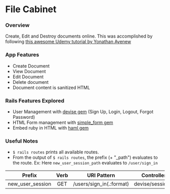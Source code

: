 # File Cabinet

### Overview
Create, Edit and Destroy documents online. This was accomplished by following 
[this awesome Udemy tutorial by 
Yonathan Ayenew](https://www.udemy.com/8-beautiful-ruby-on-rails-apps-in-30-days/learn/v4/t/lecture/4343462?start=0) 

### App Features
* Create Document
* View Document
* Edit Document
* Delete document
* Document content is sanitized HTML 

### Rails Features Explored
* User Management with [devise gem](https://rubygems.org/gems/devise) (Sign Up, Login, Logout, Forgot Password) 
* HTML Form management with [simple_form gem](https://rubygems.org/gems/simple_form)
* Embed ruby in HTML with [haml gem](https://rubygems.org/search?utf8=%E2%9C%93&query=haml)

### Useful Notes 
* `$ rails routes` prints all available routes.
*  From the output of `$ rails routes`, the prefix (+ "_path") evaluates to the route. 
Ex: Here `new_user_session_path` evaluates to `/user/sign_in` 

| Prefix           | Verb |  URI Pattern             | Controller#Action   |
| -----------------|:----:|:------------------------:| -------------------:|
| new_user_session | GET  | /users/sign_in(.:format) | devise/sessions#new |

